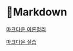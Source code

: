 # 📝Markdown

[마크다운 이론정리](./%EB%A7%88%ED%81%AC%EB%8B%A4%EC%9A%B4%20%EC%A0%95%EB%A6%AC.md)

[마크다운 실습](./markdown_practice.md)